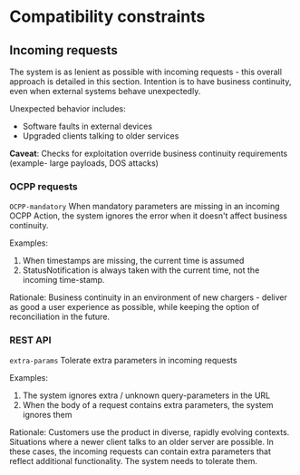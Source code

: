 # Compatibility constraints

## Incoming requests

The system is as lenient as possible with incoming requests - this overall approach is detailed in this section.
Intention is to have business continuity, even when external systems behave unexpectedly.

Unexpected behavior includes:

- Software faults in external devices
- Upgraded clients talking to older services

**Caveat**: Checks for exploitation override business continuity requirements (example- large payloads, DOS attacks)

### OCPP requests

`OCPP-mandatory` When mandatory parameters are missing in an incoming OCPP Action,
the system ignores the error when it doesn't affect business continuity.

Examples:

1. When timestamps are missing, the current time is assumed
1. StatusNotification is always taken with the current time, not the incoming time-stamp.

Rationale: Business continuity in an environment of new chargers - deliver as good a user experience as possible, while keeping the option of reconciliation in the future.

### REST API

`extra-params` Tolerate extra parameters in incoming requests

Examples:

1. The system ignores extra / unknown query-parameters in the URL
1. When the body of a request contains extra parameters, the system ignores them

Rationale: Customers use the product in diverse, rapidly evolving contexts.
Situations where a newer client talks to an older server are possible.
In these cases, the incoming requests can contain extra parameters that reflect additional functionality. The system needs to tolerate them.

